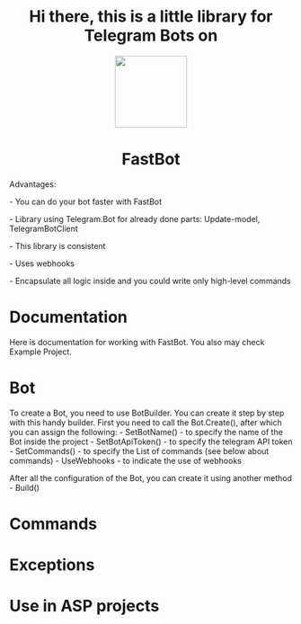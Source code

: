 <h1 align="center" > Hi there, this is a little library for Telegram Bots on</h1>
<p align= "center"><img height="128" width="128" src="https://unpkg.com/simple-icons@v10/icons/dotnet.svg"/></p>
<h1 align="center" > FastBot </h1>

<p> Advantages:</p>
<p> - You can do your bot faster with FastBot</p>
<p> - Library using Telegram.Bot for already done parts: Update-model, TelegramBotClient</p>
<p> - This library is consistent</p>
<p> - Uses webhooks</p>
<p> - Encapsulate all logic inside and you could write only high-level commands</p>

<h1>Documentation</h1>

<p>Here is documentation for working with FastBot. You also may check Example Project. </p>

<h1>Bot</h1>
To create a Bot, you need to use BotBuilder. You can create it step by step with this handy builder. First you need to call the Bot.Create(), after which you can assign the following: 
- SetBotName() - to specify the name of the Bot inside the project
- SetBotApiToken() - to specify the telegram API token
- SetCommands() - to specify the List of commands (see below about commands) 
- UseWebhooks - to indicate the use of webhooks

After all the configuration of the Bot, you can create it using another method - Build()

<h1>Commands</h1>
<h1>Exceptions</h1>
<h1>Use in ASP projects</h1>


